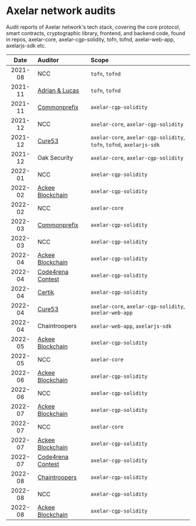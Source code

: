 # Axelar network audits

Audit reports of Axelar network's tech stack,
covering the core protocol, smart contracts, cryptographic library, frontend, and backend code,
found in repos, axelar-core, axelar-cgp-solidity, tofn, tofnd,
axelar-web-app, axelarjs-sdk etc.

| Date | Auditor | Scope |
| :---: | :--- | :--- |
| 2021-08 | NCC | `tofn`, `tofnd` |
| 2021-11 | [Adrian & Lucas](audits/2021-11%20Adrian%20and%20Lucas.pdf) | `tofn`, `tofnd` |
| 2021-11 | [Commonprefix](audits/2021-11%20Commonprefix.pdf) | `axelar-cgp-solidity` |
| 2021-12 | NCC | `axelar-core`, `axelar-cgp-solidity` |
| 2021-12 | [Cure53](audits/2021-12%20Cure53.pdf) | `axelar-core`, `axelar-cgp-solidity`, `tofn`, `tofnd`, `axelarjs-sdk` |
| 2021-12 | Oak Security | `axelar-core`, `axelar-cgp-solidity` |
| 2022-01 | NCC | `axelar-cgp-solidity` |
| 2022-02 | [Ackee Blockchain](audits/2022-02%20Ackee%20blockchain.pdf) | `axelar-cgp-solidity` |
| 2022-02 | NCC | `axelar-core` |
| 2022-03 | [Commonprefix](audits/2022-03%20Commonprefix.pdf) | `axelar-cgp-solidity` |
| 2022-03 | NCC | `axelar-cgp-solidity` |
| 2022-04 | [Ackee Blockchain](audits/2022-04%20Ackee%20blockchain.pdf) | `axelar-cgp-solidity` |
| 2022-04 | [Code4rena Contest](https://code4rena.com/reports/2022-04-axelar) | `axelar-cgp-solidity` |
| 2022-04 | [Certik](audits/2022-04%20Certik.pdf) | `axelar-cgp-solidity` |
| 2022-04 | [Cure53](audits/2022-04%20Cure53.pdf) | `axelar-core`, `axelar-cgp-solidity`, `axelar-web-app` |
| 2022-04 | Chaintroopers | `axelar-web-app`, `axelarjs-sdk` |
| 2022-05 | [Ackee Blockchain](audits/2022-05%20Ackee%20blockchain.pdf) | `axelar-cgp-solidity` |
| 2022-05 | NCC | `axelar-core` |
| 2022-06 | [Ackee Blockchain](audits/2022-06%20Ackee%20blockchain.pdf) | `axelar-cgp-solidity` |
| 2022-06 | NCC | `axelar-cgp-solidity` |
| 2022-07 | [Ackee Blockchain](audits/2022-07%20Ackee%20blockchain.pdf) | `axelar-cgp-solidity` |
| 2022-07 | NCC | `axelar-core` |
| 2022-07 | [Ackee Blockchain](audits/2022-07%20Ackee%20blockchain-v2.pdf) | `axelar-cgp-solidity` |
| 2022-07 | [Code4rena Contest](https://code4rena.com/contests/2022-07-axelar-network-v2-contest) | `axelar-cgp-solidity` |
| 2022-08 | [Chaintroopers](audits/2022-08%20Chaintroopers.pdf) | `axelar-cgp-solidity` |
| 2022-08 | NCC | `axelar-cgp-solidity` |
| 2022-08 | [Ackee Blockchain](audits/2022-08%20Ackee%20blockchain.pdf) | `axelar-cgp-solidity` |
